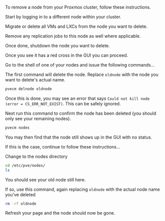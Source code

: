 To remove a node from your Proxmox cluster, follow these instructions.

Start by logging in to a different node within your cluster.

Migrate or delete all VMs and LXCs from the node you want to delete.

Remove any replication jobs to this node as well where applicable.

Once done, shutdown the node you want to delete.

Once you see it has a red cross in the GUI you can proceed.

Go to the shell of one of your nodes and issue the following commands...

The first command will delete the node. Replace ```oldnode``` with the node you want to delete's actual name.

```bash
pvecm delnode oldnode
```

Once this is done, you may see an error that says ```Could not kill node (error = CS_ERR_NOT_EXIST)```. This can be safely ignored.

Next run this command to confirm the node has been deleted (you should only see your remaining nodes).

```bash
pvecm nodes
```

You may then find that the node still shows up in the GUI with no status.

If this is the case, continue to follow these instructions...

Change to the nodes directory

```bash
cd /etc/pve/nodes/
ls
```

You should see your old node still here.

If so, use this command, again replacing ```oldnode``` with the actual node name you've deleted

```bash
rm -rf oldnode
```

Refresh your page and the node should now be gone.